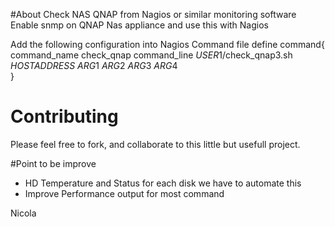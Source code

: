 #About
Check NAS QNAP from Nagios or similar monitoring software
Enable snmp on QNAP Nas appliance and use this with Nagios

Add the following configuration into Nagios Command file
define command{
	command_name 	check_qnap
	command_line 	$USER1$/check_qnap3.sh $HOSTADDRESS$ $ARG1$ $ARG2$ $ARG3$ $ARG4$	
}


# Contributing
Please feel free to fork, and collaborate to this little but usefull project.

#Point to be improve
- HD Temperature and Status for each disk we have to automate this
- Improve Performance output for most command

Nicola
